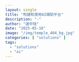 ```yaml
---
layout: single
title: "构建和使用AI辅助平台"
description: "-"
author: "谌中钱"
date: "2025-05-18"
image: "/img/temple_404_bg.jpg"
categories: [ "solutions" ]
tags:
  - "solutions"
  - "ai"
---
```


<br />
<br />

<!-- @import "[TOC]" {cmd="toc" depthFrom=1 depthTo=6} -->